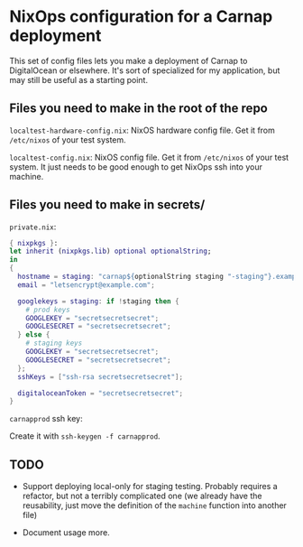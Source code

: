 # NixOps configuration for a Carnap deployment

This set of config files lets you make a deployment of Carnap to DigitalOcean
or elsewhere. It's sort of specialized for my application, but may still be
useful as a starting point.

## Files you need to make in the root of the repo

`localtest-hardware-config.nix`: NixOS hardware config file. Get it from
`/etc/nixos` of your test system.

`localtest-config.nix`: NixOS config file. Get it from `/etc/nixos` of your test
system. It just needs to be good enough to get NixOps ssh into your machine.

## Files you need to make in secrets/

`private.nix`:
```nix
{ nixpkgs }:
let inherit (nixpkgs.lib) optional optionalString;
in
{
  hostname = staging: "carnap${optionalString staging "-staging"}.example.com";
  email = "letsencrypt@example.com";

  googlekeys = staging: if !staging then {
    # prod keys
    GOOGLEKEY = "secretsecretsecret";
    GOOGLESECRET = "secretsecretsecret";
  } else {
    # staging keys
    GOOGLEKEY = "secretsecretsecret";
    GOOGLESECRET = "secretsecretsecret";
  };
  sshKeys = ["ssh-rsa secretsecretsecret"];

  digitaloceanToken = "secretsecretsecret";
}
```

`carnapprod` ssh key:

Create it with `ssh-keygen -f carnapprod`.

## TODO

- Support deploying local-only for staging testing. Probably requires a
  refactor, but not a terribly complicated one (we already have the reusability,
  just move the definition of the `machine` function into another file)

- Document usage more.
